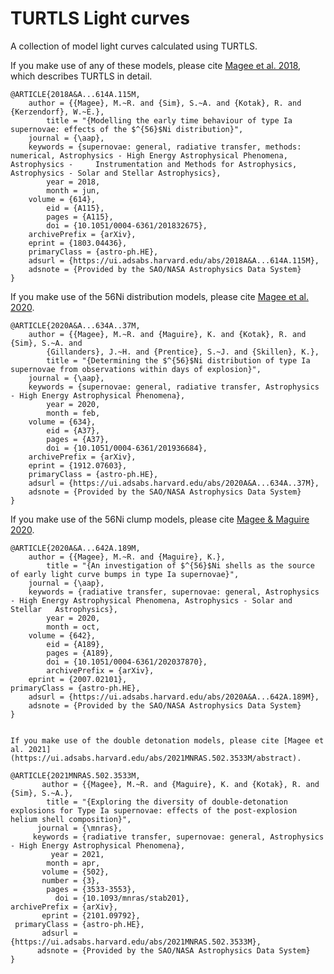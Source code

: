 # TURTLS Light curves
A collection of model light curves calculated using TURTLS.

If you make use of any of these models, please cite [Magee et al. 2018](https://ui.adsabs.harvard.edu/abs/2018A%26A...614A.115M/abstract), which describes TURTLS in detail.

	@ARTICLE{2018A&A...614A.115M,
       	author = {{Magee}, M.~R. and {Sim}, S.~A. and {Kotak}, R. and {Kerzendorf}, W.~E.},
        	title = "{Modelling the early time behaviour of type Ia supernovae: effects of the $^{56}$Ni distribution}",
      	journal = {\aap},
     	keywords = {supernovae: general, radiative transfer, methods: numerical, Astrophysics - High Energy Astrophysical Phenomena, Astrophysics - 	Instrumentation and Methods for Astrophysics, Astrophysics - Solar and Stellar Astrophysics},
         	year = 2018,
        	month = jun,
       	volume = {614},
          	eid = {A115},
        	pages = {A115},
          	doi = {10.1051/0004-6361/201832675},
		archivePrefix = {arXiv},
       	eprint = {1803.04436},
 		primaryClass = {astro-ph.HE},
       	adsurl = {https://ui.adsabs.harvard.edu/abs/2018A&A...614A.115M},
      	adsnote = {Provided by the SAO/NASA Astrophysics Data System}
	}


If you make use of the 56Ni distribution models, please cite [Magee et al. 2020](https://ui.adsabs.harvard.edu/abs/2020A%26A...634A..37M/abstract).

	@ARTICLE{2020A&A...634A..37M,
       	author = {{Magee}, M.~R. and {Maguire}, K. and {Kotak}, R. and {Sim}, S.~A. and
         	{Gillanders}, J.~H. and {Prentice}, S.~J. and {Skillen}, K.},
        	title = "{Determining the $^{56}$Ni distribution of type Ia supernovae from observations within days of explosion}",
      	journal = {\aap},
     	keywords = {supernovae: general, radiative transfer, Astrophysics - High Energy Astrophysical Phenomena},
         	year = 2020,
        	month = feb,
       	volume = {634},
          	eid = {A37},
        	pages = {A37},
          	doi = {10.1051/0004-6361/201936684},
		archivePrefix = {arXiv},
       	eprint = {1912.07603},
 		primaryClass = {astro-ph.HE},
       	adsurl = {https://ui.adsabs.harvard.edu/abs/2020A&A...634A..37M},
      	adsnote = {Provided by the SAO/NASA Astrophysics Data System}
	}


If you make use of the 56Ni clump models, please cite [Magee & Maguire 2020](https://ui.adsabs.harvard.edu/abs/2020A%26A...642A.189M/abstract).

	@ARTICLE{2020A&A...642A.189M,
       	author = {{Magee}, M.~R. and {Maguire}, K.},
        	title = "{An investigation of $^{56}$Ni shells as the source of early light curve bumps in type Ia supernovae}",
      	journal = {\aap},
     	keywords = {radiative transfer, supernovae: general, Astrophysics - High Energy Astrophysical Phenomena, Astrophysics - Solar and Stellar 	Astrophysics},
         	year = 2020,
        	month = oct,
       	volume = {642},
          	eid = {A189},
        	pages = {A189},
          	doi = {10.1051/0004-6361/202037870},
			archivePrefix = {arXiv},
       	eprint = {2007.02101},
 	primaryClass = {astro-ph.HE},
       	adsurl = {https://ui.adsabs.harvard.edu/abs/2020A&A...642A.189M},
      	adsnote = {Provided by the SAO/NASA Astrophysics Data System}
	}


	If you make use of the double detonation models, please cite [Magee et al. 2021](https://ui.adsabs.harvard.edu/abs/2021MNRAS.502.3533M/abstract).

	@ARTICLE{2021MNRAS.502.3533M,
	       author = {{Magee}, M.~R. and {Maguire}, K. and {Kotak}, R. and {Sim}, S.~A.},
	        title = "{Exploring the diversity of double-detonation explosions for Type Ia supernovae: effects of the post-explosion helium shell composition}",
	      journal = {\mnras},
	     keywords = {radiative transfer, supernovae: general, Astrophysics - High Energy Astrophysical Phenomena},
	         year = 2021,
	        month = apr,
	       volume = {502},
	       number = {3},
	        pages = {3533-3553},
	          doi = {10.1093/mnras/stab201},
	archivePrefix = {arXiv},
	       eprint = {2101.09792},
	 primaryClass = {astro-ph.HE},
	       adsurl = {https://ui.adsabs.harvard.edu/abs/2021MNRAS.502.3533M},
	      adsnote = {Provided by the SAO/NASA Astrophysics Data System}
	}
